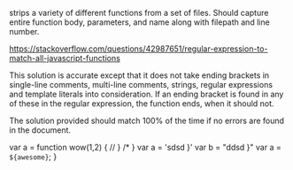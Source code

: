 strips a variety of different functions from a set of files. Should capture entire function body, parameters, and name along with filepath and line number.

https://stackoverflow.com/questions/42987651/regular-expression-to-match-all-javascript-functions

This solution is accurate except that it does not take ending brackets in single-line comments, multi-line comments, strings, regular expressions and template literals into consideration. If an ending bracket is found in any of these in the regular expression, the function ends, when it should not.

The solution provided should match 100% of the time if no errors are found in the document.

var a = function wow(1,2) {
// }
/\* }
var a = 'sdsd }'
var b = "ddsd }"
var a = ` ${awesome}`;
}

